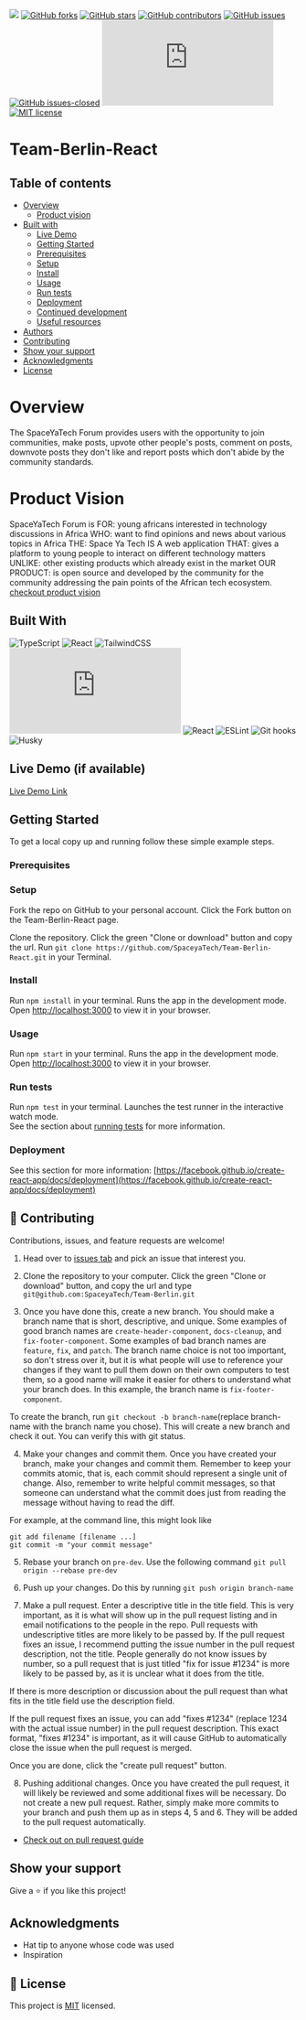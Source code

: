 ![](https://img.shields.io/badge/-spaceyatech-yellowgreen)
[![GitHub forks](https://badgen.net/github/forks/Naereen/Strapdown.js/)](https://GitHub.com/Naereen/StrapDown.js/network/)
[![GitHub stars](https://img.shields.io/github/stars/Naereen/StrapDown.js.svg?style=social&label=Star&maxAge=2592000)](https://GitHub.com/Naereen/StrapDown.js/stargazers/)
[![GitHub contributors](https://img.shields.io/github/contributors/Naereen/badges.svg)](https://GitHub.com/Naereen/badges/graphs/contributors/)
[![GitHub issues](https://img.shields.io/github/issues/Naereen/StrapDown.js.svg)](https://GitHub.com/Naereen/StrapDown.js/issues/)
[![GitHub issues-closed](https://img.shields.io/github/issues-closed/Naereen/StrapDown.js.svg)](https://GitHub.com/Naereen/StrapDown.js/issues?q=is%3Aissue+is%3Aclosed)
[![GitHub total-pull-requests](https://badgen.net/github/prs/Naereen/Strapdown.js)](https://GitHub.com/Naereen/StrapDown.js/pull/)
[![MIT license](https://img.shields.io/badge/License-MIT-blue.svg)](https://lbesson.mit-license.org/)

# Team-Berlin-React

## Table of contents

- [Overview](#overview)
  - [Product vision](#the-challenge)
- [Built with](#built-with)
  - [Live Demo](#live-demo)
  - [Getting Started](#getting-started)
  - [Prerequisites](#prerequisites)
  - [Setup](#Setup)
  - [Install](#install)
  - [Usage](#usage)
  - [Run tests](#run-test)
  - [Deployment](#deployment)
  - [Continued development](#continued-development)
  - [Useful resources](#useful-resources)
- [Authors](#authors)
- [Contributing](#Contributing)
- [Show your support](#Show-your-support)
- [Acknowledgments](#acknowledgments)
- [License](#License)

# Overview

The SpaceYaTech Forum provides users with the opportunity to join communities, make posts, upvote other people's posts, comment on posts, downvote posts they don't like and report posts which don't abide by the community standards.

# Product Vision

SpaceYaTech Forum is FOR: young africans interested in technology discussions in Africa WHO: want to find opinions and news about various topics in Africa THE: Space Ya Tech IS A web application THAT: gives a platform to young people to interact on different technology matters UNLIKE: other existing products which already exist in the market OUR PRODUCT: is open source and developed by the community for the community addressing the pain points of the African tech ecosystem. [checkout product vision](https://github.com/SpaceyaTech/Team-Berlin-React/wiki/Product-Vision---Team-Berlin)

## Built With

![TypeScript](https://img.shields.io/badge/typescript-%23007ACC.svg?style=for-the-badge&logo=typescript&logoColor=white)
![React](https://img.shields.io/badge/react-%2320232a.svg?style=for-the-badge&logo=react&logoColor=%2361DAFB)
![TailwindCSS](https://img.shields.io/badge/tailwindcss-%2338B2AC.svg?style=for-the-badge&logo=tailwind-css&logoColor=white)
![Typescript](https://www.typescriptlang.org/docs/handbook/intro.html)
![React](https://facebook.github.io/create-react-app/docs/getting-started)
![ESLint](https://eslint.org/docs/latest/user-guide/getting-started)
![Git hooks](https://git-scm.com/docs/githooks)
![Husky](https://typicode.github.io/husky/#/)

## Live Demo (if available)

[Live Demo Link](https://livedemo.com)

## Getting Started

To get a local copy up and running follow these simple example steps.

### Prerequisites

### Setup

Fork the repo on GitHub to your personal account. Click the Fork button on the Team-Berlin-React page.

Clone the repository. Click the green "Clone or download" button and copy the url. Run `git clone https://github.com/SpaceyaTech/Team-Berlin-React.git` in your Terminal.

### Install

Run `npm install` in your terminal.
Runs the app in the development mode.\
Open [http://localhost:3000](http://localhost:3000) to view it in your browser.

### Usage

Run `npm start` in your terminal.
Runs the app in the development mode.\
Open [http://localhost:3000](http://localhost:3000) to view it in your browser.

### Run tests

Run `npm test` in your terminal.
Launches the test runner in the interactive watch mode.\
See the section about [running tests](https://facebook.github.io/create-react-app/docs/running-tests) for more information.

### Deployment

See this section for more information: [https://facebook.github.io/create-react-app/docs/deployment](https://facebook.github.io/create-react-app/docs/deployment)

## 🤝 Contributing

Contributions, issues, and feature requests are welcome!

1. Head over to [issues tab](https://github.com/SpaceyaTech/Team-Berlin-React/issues) and pick an issue that interest you.

2. Clone the repository to your computer. Click the green "Clone or download" button, and copy the url and type `git@github.com:SpaceyaTech/Team-Berlin.git`

3. Once you have done this, create a new branch. You should make a branch name that is short, descriptive, and unique. Some examples of good branch names are `create-header-component`, `docs-cleanup`, and `fix-footer-component`. Some examples of bad branch names are `feature`, `fix`, and `patch`. The branch name choice is not too important, so don't stress over it, but it is what people will use to reference your changes if they want to pull them down on their own computers to test them, so a good name will make it easier for others to understand what your branch does. In this example, the branch name is `fix-footer-component`.

To create the branch, run `git checkout -b branch-name`(replace branch-name with the branch name you chose). This will create a new branch and check it out. You can verify this with git status.

4. Make your changes and commit them. Once you have created your branch, make your changes and commit them. Remember to keep your commits atomic, that is, each commit should represent a single unit of change. Also, remember to write helpful commit messages, so that someone can understand what the commit does just from reading the message without having to read the diff.

For example, at the command line, this might look like

```
git add filename [filename ...]
git commit -m "your commit message"
```

5. Rebase your branch on `pre-dev`. Use the following command `git pull origin --rebase pre-dev`

6. Push up your changes. Do this by running `git push origin branch-name`

7. Make a pull request.
   Enter a descriptive title in the title field. This is very important, as it is what will show up in the pull request listing and in email notifications to the people in the repo. Pull requests with undescriptive titles are more likely to be passed by. If the pull request fixes an issue, I recommend putting the issue number in the pull request description, not the title. People generally do not know issues by number, so a pull request that is just titled "fix for issue #1234" is more likely to be passed by, as it is unclear what it does from the title.

If there is more description or discussion about the pull request than what fits in the title field use the description field.

If the pull request fixes an issue, you can add "fixes #1234" (replace 1234 with the actual issue number) in the pull request description. This exact format, "fixes #1234" is important, as it will cause GitHub to automatically close the issue when the pull request is merged.

Once you are done, click the "create pull request" button.

8. Pushing additional changes. Once you have created the pull request, it will likely be reviewed and some additional fixes will be necessary. Do not create a new pull request. Rather, simply make more commits to your branch and push them up as in steps 4, 5 and 6. They will be added to the pull request automatically.

- [Check out on pull request guide](./doc/pull_request_guide.md)

## Show your support

Give a ⭐️ if you like this project!

## Acknowledgments

- Hat tip to anyone whose code was used
- Inspiration

## 📝 License

This project is [MIT](./LICENSE) licensed.
